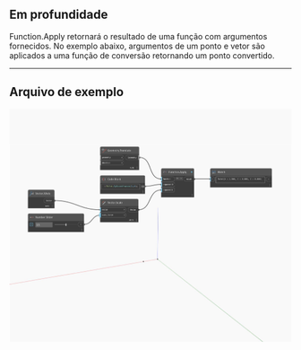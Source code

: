 ## Em profundidade
Function.Apply retornará o resultado de uma função com argumentos fornecidos. No exemplo abaixo, argumentos de um ponto e vetor são aplicados a uma função de conversão retornando um ponto convertido.
___
## Arquivo de exemplo

![Function Apply](./CoreNodeModels.HigherOrder.ApplyFunction_img.jpg)

